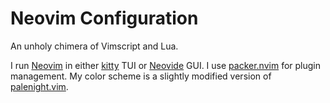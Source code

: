 # Neovim Configuration

An unholy chimera of Vimscript and Lua.

I run [Neovim](https://neovim.io/) in either [kitty](https://github.com/kovidgoyal/kitty) TUI or [Neovide](https://github.com/neovide/neovide) GUI. I use [packer.nvim](https://github.com/wbthomason/packer.nvim) for plugin management. My color scheme is a slightly modified version of [palenight.vim](https://github.com/drewtempelmeyer/palenight.vim).
